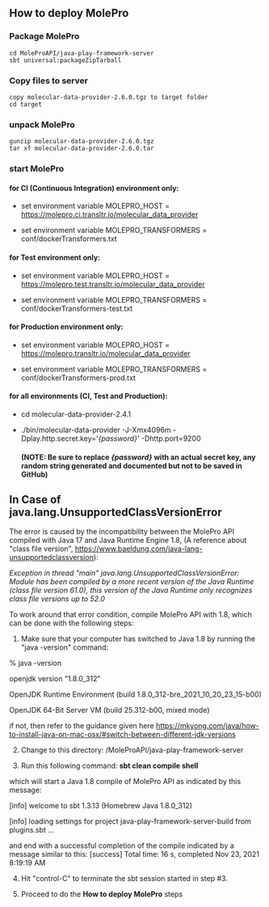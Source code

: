## How to deploy MolePro

### Package MolePro

```
cd MoleProAPI/java-play-framework-server
sbt universal:packageZipTarball
```

### Copy files to server
```
copy molecular-data-provider-2.6.0.tgz to target folder
cd target
```

### unpack MolePro

```
gunzip molecular-data-provider-2.6.0.tgz
tar xf molecular-data-provider-2.6.0.tar
```

### start MolePro

#### for CI (Continuous Integration) environment only:
* set environment variable MOLEPRO_HOST = https://molepro.ci.transltr.io/molecular_data_provider

* set environment variable MOLEPRO_TRANSFORMERS = conf/dockerTransformers.txt

#### for Test environment only:
* set environment variable MOLEPRO_HOST = https://molepro.test.transltr.io/molecular_data_provider

* set environment variable MOLEPRO_TRANSFORMERS = conf/dockerTransformers-test.txt

#### for Production environment only:
* set environment variable MOLEPRO_HOST = https://molepro.transltr.io/molecular_data_provider

* set environment variable MOLEPRO_TRANSFORMERS = conf/dockerTransformers-prod.txt

#### for all environments (CI, Test and Production):
* cd molecular-data-provider-2.4.1

* ./bin/molecular-data-provider -J-Xmx4096m -Dplay.http.secret.key='_{password}_' -Dhttp.port=9200
 
   #### (NOTE: Be sure to replace _{password}_ with an actual secret key, any random string generated and documented but not to be saved in GitHub)






## In Case of java.lang.UnsupportedClassVersionError

The error is caused by the incompatibility between the MolePro API compiled with Java 17 and Java Runtime Engine 1.8, (A reference about "class file version",  https://www.baeldung.com/java-lang-unsupportedclassversion):

_Exception in thread "main" java.lang.UnsupportedClassVersionError: Module has been compiled by a more recent version of the Java Runtime (class file version 61.0), this version of the Java Runtime only recognizes class file versions up to 52.0_



To work around that error condition, compile MolePro API with 1.8, which can be done with the following steps:



1. Make sure that your computer has switched to Java 1.8 by running the "java -version" command:

% java -version

openjdk version "1.8.0_312"

OpenJDK Runtime Environment (build 1.8.0_312-bre_2021_10_20_23_15-b00)

OpenJDK 64-Bit Server VM (build 25.312-b00, mixed mode)



if not, then refer to the guidance given here https://mkyong.com/java/how-to-install-java-on-mac-osx/#switch-between-different-jdk-versions



2.  Change to this directory: /MoleProAPI/java-play-framework-server



3.  Run this following command:
**sbt clean compile shell**

which will start a Java 1.8 compile of MolePro API as indicated by this message: 

[info] welcome to sbt 1.3.13 (Homebrew Java 1.8.0_312)

[info] loading settings for project java-play-framework-server-build from plugins.sbt ...




and end with a successful completion of the compile indicated by a message similar to this:
 [success] Total time: 16 s, completed Nov 23, 2021 8:19:19 AM



4.  Hit "control-C" to terminate the sbt session started in step #3.

5.  Proceed to do the **How to deploy MolePro** steps 
